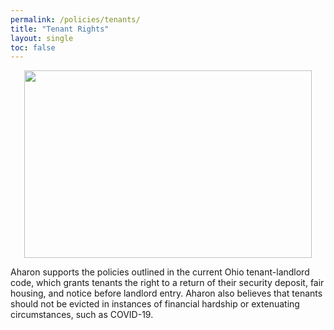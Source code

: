 ```yaml
---
permalink: /policies/tenants/
title: "Tenant Rights"
layout: single
toc: false
---
```


<p align="center">
  <img width="460" height="300" src="https://raw.githubusercontent.com/aharonbrownforestpark/aharonbrownforestpark.github.io/master/assets/images/AharonTenant.png">
</p>
Aharon supports the policies outlined in the current Ohio tenant-landlord code, which grants tenants the right to a return of their security deposit, fair housing, 
and notice before landlord entry. Aharon also believes that tenants should not be evicted in instances of financial hardship or extenuating circumstances, 
such as COVID-19.
